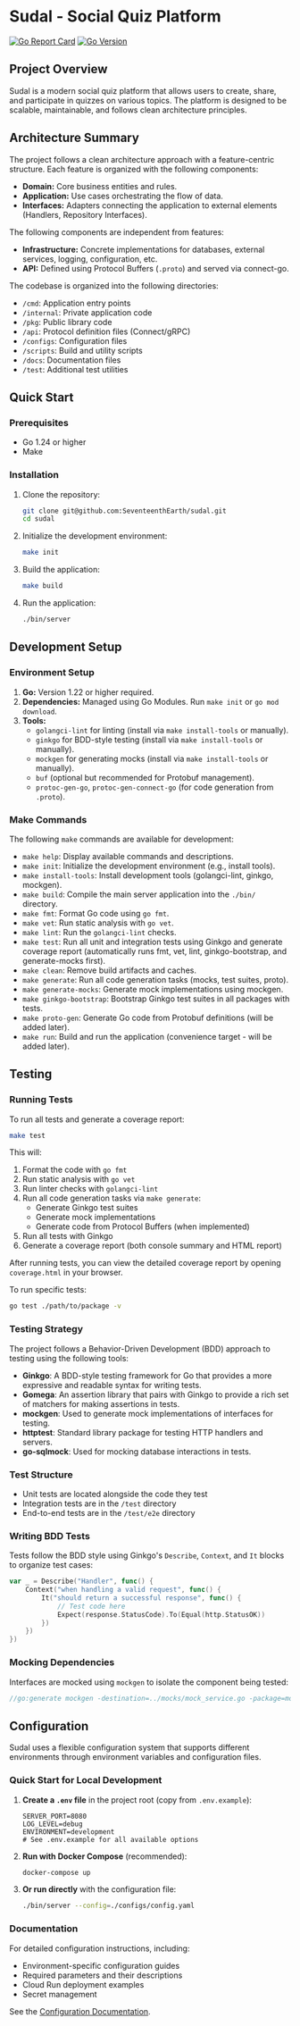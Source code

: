 # Sudal - Social Quiz Platform

[![Go Report Card](https://goreportcard.com/badge/github.com/seventeenthearth/sudal)](https://goreportcard.com/report/github.com/seventeenthearth/sudal)
[![Go Version](https://img.shields.io/github/go-mod/go-version/SeventeenthEarth/sudal)](https://golang.org/dl/)

## Project Overview

Sudal is a modern social quiz platform that allows users to create, share, and participate in quizzes on various topics. The platform is designed to be scalable, maintainable, and follows clean architecture principles.

## Architecture Summary

The project follows a clean architecture approach with a feature-centric structure. Each feature is organized with the following components:

- **Domain:** Core business entities and rules.
- **Application:** Use cases orchestrating the flow of data.
- **Interfaces:** Adapters connecting the application to external elements (Handlers, Repository Interfaces).

The following components are independent from features:

- **Infrastructure:** Concrete implementations for databases, external services, logging, configuration, etc.
- **API:** Defined using Protocol Buffers (`.proto`) and served via connect-go.

The codebase is organized into the following directories:

- `/cmd`: Application entry points
- `/internal`: Private application code
- `/pkg`: Public library code
- `/api`: Protocol definition files (Connect/gRPC)
- `/configs`: Configuration files
- `/scripts`: Build and utility scripts
- `/docs`: Documentation files
- `/test`: Additional test utilities

## Quick Start

### Prerequisites

- Go 1.24 or higher
- Make

### Installation

1. Clone the repository:
   ```bash
   git clone git@github.com:SeventeenthEarth/sudal.git
   cd sudal
   ```

2. Initialize the development environment:
   ```bash
   make init
   ```

3. Build the application:
   ```bash
   make build
   ```

4. Run the application:
   ```bash
   ./bin/server
   ```

## Development Setup

### Environment Setup

1. **Go:** Version 1.22 or higher required.
2. **Dependencies:** Managed using Go Modules. Run `make init` or `go mod download`.
3. **Tools:**
   - `golangci-lint` for linting (install via `make install-tools` or manually).
   - `ginkgo` for BDD-style testing (install via `make install-tools` or manually).
   - `mockgen` for generating mocks (install via `make install-tools` or manually).
   - `buf` (optional but recommended for Protobuf management).
   - `protoc-gen-go`, `protoc-gen-connect-go` (for code generation from `.proto`).

### Make Commands

The following `make` commands are available for development:

- `make help`: Display available commands and descriptions.
- `make init`: Initialize the development environment (e.g., install tools).
- `make install-tools`: Install development tools (golangci-lint, ginkgo, mockgen).
- `make build`: Compile the main server application into the `./bin/` directory.
- `make fmt`: Format Go code using `go fmt`.
- `make vet`: Run static analysis with `go vet`.
- `make lint`: Run the `golangci-lint` checks.
- `make test`: Run all unit and integration tests using Ginkgo and generate coverage report (automatically runs fmt, vet, lint, ginkgo-bootstrap, and generate-mocks first).
- `make clean`: Remove build artifacts and caches.
- `make generate`: Run all code generation tasks (mocks, test suites, proto).
- `make generate-mocks`: Generate mock implementations using mockgen.
- `make ginkgo-bootstrap`: Bootstrap Ginkgo test suites in all packages with tests.
- `make proto-gen`: Generate Go code from Protobuf definitions (will be added later).
- `make run`: Build and run the application (convenience target - will be added later).

## Testing

### Running Tests

To run all tests and generate a coverage report:

```bash
make test
```

This will:
1. Format the code with `go fmt`
2. Run static analysis with `go vet`
3. Run linter checks with `golangci-lint`
4. Run all code generation tasks via `make generate`:
   - Generate Ginkgo test suites
   - Generate mock implementations
   - Generate code from Protocol Buffers (when implemented)
5. Run all tests with Ginkgo
6. Generate a coverage report (both console summary and HTML report)

After running tests, you can view the detailed coverage report by opening `coverage.html` in your browser.

To run specific tests:

```bash
go test ./path/to/package -v
```

### Testing Strategy

The project follows a Behavior-Driven Development (BDD) approach to testing using the following tools:

- **Ginkgo**: A BDD-style testing framework for Go that provides a more expressive and readable syntax for writing tests.
- **Gomega**: An assertion library that pairs with Ginkgo to provide a rich set of matchers for making assertions in tests.
- **mockgen**: Used to generate mock implementations of interfaces for testing.
- **httptest**: Standard library package for testing HTTP handlers and servers.
- **go-sqlmock**: Used for mocking database interactions in tests.

### Test Structure

- Unit tests are located alongside the code they test
- Integration tests are in the `/test` directory
- End-to-end tests are in the `/test/e2e` directory

### Writing BDD Tests

Tests follow the BDD style using Ginkgo's `Describe`, `Context`, and `It` blocks to organize test cases:

```go
var _ = Describe("Handler", func() {
    Context("when handling a valid request", func() {
        It("should return a successful response", func() {
            // Test code here
            Expect(response.StatusCode).To(Equal(http.StatusOK))
        })
    })
})
```

### Mocking Dependencies

Interfaces are mocked using `mockgen` to isolate the component being tested:

```go
//go:generate mockgen -destination=../mocks/mock_service.go -package=mocks github.com/seventeenthearth/sudal/internal/feature/example Service
```

## Configuration

Sudal uses a flexible configuration system that supports different environments through environment variables and configuration files.

### Quick Start for Local Development

1. **Create a `.env` file** in the project root (copy from `.env.example`):
   ```
   SERVER_PORT=8080
   LOG_LEVEL=debug
   ENVIRONMENT=development
   # See .env.example for all available options
   ```

2. **Run with Docker Compose** (recommended):
   ```bash
   docker-compose up
   ```

3. **Or run directly** with the configuration file:
   ```bash
   ./bin/server --config=./configs/config.yaml
   ```

### Documentation

For detailed configuration instructions, including:
- Environment-specific configuration guides
- Required parameters and their descriptions
- Cloud Run deployment examples
- Secret management

See the [Configuration Documentation](docs/configuration/configuration.md).
